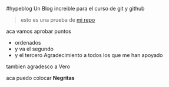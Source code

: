 #hypeblog
Un Blog increible para el curso de git y github 

> esto es una prueba de [mi repo](hthttps://github.com/josed59/hyperblog/blob/master/blogpost.htmltp:// "mi repo")

aca vamos aprobar puntos
- ordenados
- y va el segundo
-  y el tercero 
Agradecimiento a todos los que me han apoyado

tambien agradesco a Vero

aca puedo colocar **Negritas**
